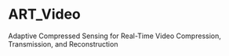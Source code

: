 # ART_Video
Adaptive Compressed Sensing for Real-Time Video Compression, Transmission, and Reconstruction
